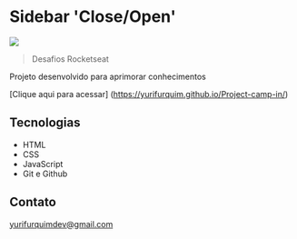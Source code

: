 # Sidebar 'Close/Open'

![](https://media.giphy.com/media/T5EX0dIzsSGQ3wDSHM/giphy.gif)

> Desafios Rocketseat

Projeto desenvolvido para aprimorar conhecimentos

[Clique aqui para acessar] (https://yurifurquim.github.io/Project-camp-in/)


## Tecnologias 

- HTML
- CSS 
- JavaScript
- Git e Github

## Contato 

yurifurquimdev@gmail.com
